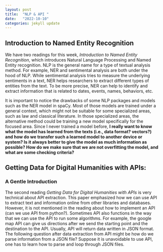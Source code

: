 ```yaml
---
layout: post
title:  "NLP & API "
date:   "2022-10-10"
categories: jekyll update
---
```

## Introduction to Named Entity Recognition ##

We have two readings for this week, *Introduction to Named Entity Recognition*, which introduces Natural Language Processing and Named Entity recognition. NLP is the general name for a type of textual analysis method. For example, NER and sentimental analysis are both under the hood of NLP. While sentimental analysis tries to measure the underlying sentiments in a text, NER helps researchers to extract different types of entities from the text. To be more precise, NER can help to identify and extract information that is related to dates, events, names, behaviors, etc.   

It is important to notice the drawbacks of some NLP packages and models such as the NER model in spaCy. Most of those models are trained under a general context, which might not be suitable for some specialized areas, such as law and classical literature. In those specialized areas, the alternative method could be training a new model specifically for the focused area. Since I never trained a model before, **I really want to know what the model has learned from the texts (i.e., data format? vectors?) and how do we transfer such a learned model to another device or system? Is it always better to give the model as much information as possible? How do we make sure that we are not overfitting the model, and what are some checking criteria?** 

## Getting Data for Digital Humanities with APIs: ##

### A Gentle Introduction ###
The second reading *Getting Data for Digital Humanities with APIs* is very technical about API extraction. This paper emphasized how we can use API to extract text and information online from other libraries and databases. However, it is not mentioned in the reading about how to implement an API (can we use API from python?). Sometimes API also functions in the way that we can use the API to run some algorithms.  For example, the google map API can give us directions after we send the starting point and the destination to the API. Usually, API will return data written in JSON format. The following question after data extraction from API might be how do we parse information from a JSON file? Suppose it is unavoidable to use API, one has to learn how to parse and loop through JSON files.   